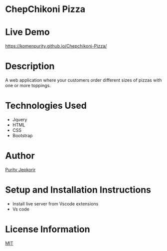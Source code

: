  # ChepChikoni Pizza

 # Live Demo
  https://komenpurity.github.io/Chepchikoni-Pizza/

 # Description
  A web application where your customers order different sizes of pizzas with one or more toppings. 

  # Technologies Used
  * Jquery
  * HTML 
  * CSS
  * Bootstrap

  # Author
  [Purity Jepkorir](https://www.linkedin.com/in/purity-jepkorir-bb0a50207/)

 # Setup and Installation Instructions
 * Install live server from Vscode extensions
 * Vs code


  # License Information
  [MIT](https://opensource.org/licenses/MIT)



